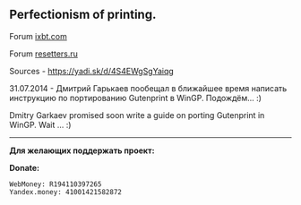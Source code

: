 ## Perfectionism of printing. ##

Forum [ixbt.com](http://forum.ixbt.com/topic.cgi?id=13:41507)

Forum [resetters.ru](http://www.resetters.ru/index.php?showtopic=9230)

Sources - https://yadi.sk/d/4S4EWgSgYaiqg

31.07.2014 - Дмитрий Гарькаев пообещал в ближайшее время написать инструкцию по портированию Gutenprint в WinGP. Подождём... :)

Dmitry Garkaev promised soon write a guide on porting Gutenprint in WinGP. Wait ... :)


---


**Для желающих поддержать проект:**

**Donate:**
```
WebMoney: R194110397265
Yandex.money: 41001421582872
```